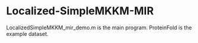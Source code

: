 # Localized-SimpleMKKM-MIR
LocalizedSimpleMKKM_mir_demo.m is the main program. 
ProteinFold is the example dataset.
